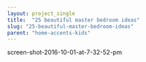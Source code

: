 ```yaml
---
layout: project_single
title:  "25 beautiful master bedroom ideas"
slug: "25-beautiful-master-bedroom-ideas"
parent: "home-accents-kids"
---
```

screen-shot-2016-10-01-at-7-32-52-pm